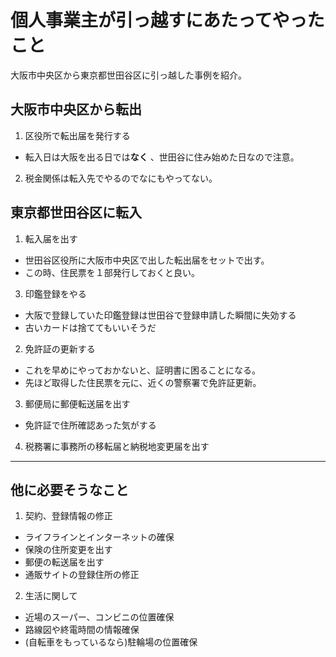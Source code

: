 # 個人事業主が引っ越すにあたってやったこと

大阪市中央区から東京都世田谷区に引っ越した事例を紹介。

## 大阪市中央区から転出

1. 区役所で転出届を発行する
 - 転入日は大阪を出る日では**なく** 、世田谷に住み始めた日なので注意。
2. 税金関係は転入先でやるのでなにもやってない。

## 東京都世田谷区に転入
1. 転入届を出す
 - 世田谷区役所に大阪市中央区で出した転出届をセットで出す。
 - この時、住民票を１部発行しておくと良い。
3. 印鑑登録をやる
 - 大阪で登録していた印鑑登録は世田谷で登録申請した瞬間に失効する
 - 古いカードは捨ててもいいそうだ
2. 免許証の更新する
 - これを早めにやっておかないと、証明書に困ることになる。
 - 先ほど取得した住民票を元に、近くの警察署で免許証更新。
3. 郵便局に郵便転送届を出す
 - 免許証で住所確認あった気がする
4. 税務署に事務所の移転届と納税地変更届を出す

----

## 他に必要そうなこと
1. 契約、登録情報の修正
 - ライフラインとインターネットの確保
 - 保険の住所変更を出す
 - 郵便の転送届を出す
 - 通販サイトの登録住所の修正

2. 生活に関して
 - 近場のスーパー、コンビニの位置確保
 - 路線図や終電時間の情報確保
 - (自転車をもっているなら)駐輪場の位置確保
